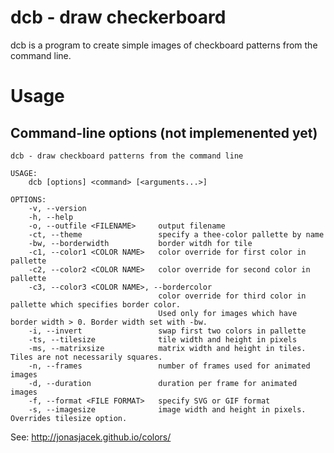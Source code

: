 # dcb - draw checkerboard

dcb is a program to create simple images of checkboard patterns from the command line.

# Usage

## Command-line options (not implemenented yet)

```
dcb - draw checkboard patterns from the command line

USAGE:
    dcb [options] <command> [<arguments...>]

OPTIONS:
    -v, --version
    -h, --help
    -o, --outfile <FILENAME>     output filename
    -ct, --theme                 specify a thee-color pallette by name
    -bw, --borderwidth           border witdh for tile
    -c1, --color1 <COLOR NAME>   color override for first color in pallette
    -c2, --color2 <COLOR NAME>   color override for second color in pallette
    -c3, --color3 <COLOR NAME>, --bordercolor
                                 color override for third color in pallette which specifies border color.
                                 Used only for images which have border width > 0. Border width set with -bw.
    -i, --invert                 swap first two colors in pallette
    -ts, --tilesize              tile width and height in pixels
    -ms, --matrixsize            matrix width and height in tiles. Tiles are not necessarily squares.
    -n, --frames                 number of frames used for animated images
    -d, --duration               duration per frame for animated images
    -f, --format <FILE FORMAT>   specify SVG or GIF format
    -s, --imagesize              image width and height in pixels. Overrides tilesize option.

```
See: http://jonasjacek.github.io/colors/
  
  
